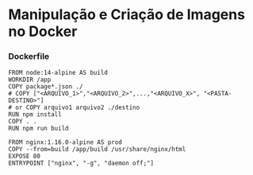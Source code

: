 # Manipulação e Criação de Imagens no Docker

### Dockerfile
```docker
FROM node:14-alpine AS build
WORKDIR /app
COPY package*.json ./
# COPY ["<ARQUIVO_1>","<ARQUIVO_2>",...,"<ARQUIVO_X>", "<PASTA-DESTINO>"]
# or COPY arquivo1 arquivo2 ./destino
RUN npm install
COPY . .
RUN npm run build

FROM nginx:1.16.0-alpine AS prod
COPY --from=build /app/build /usr/share/nginx/html
EXPOSE 80
ENTRYPOINT ["nginx", "-g", "daemon off;"]
```
